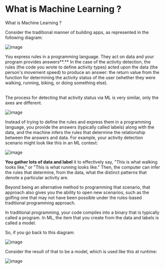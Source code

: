 # What is Machine Learning ?
What is Machine Learning ?

Consider the traditional manner of building apps, as represented in the following diagram:

![image](https://user-images.githubusercontent.com/51197053/141085516-fac5c57f-1e4d-4ec2-aef5-18bdf331920f.png)

<text>
You express rules in a programming language. They act on data and your program provides answers**.** In the case of the activity detection, the rules (the code you wrote to define activity types) acted upon the data (the person's movement speed) to produce an answer: the return value from the function for determining the activity status of the user (whether they were walking, running, biking, or doing something else).
</text>  
<br><br>
<p>The process for detecting that activity status via ML is very similar, only the axes are different.</p>

![image](https://user-images.githubusercontent.com/51197053/141086128-e4c6d9f1-247a-4410-a941-bef9f434ca7e.png)

<text>Instead of trying to define the rules and express them in a programming language, you provide the answers (typically called labels) along with the data, and the machine infers the rules that determine the relationship between the answers and data. For example, your activity detection scenario might look like this in an ML context:</text>


![image](https://user-images.githubusercontent.com/51197053/141087560-f3854579-5fbf-4d49-9380-ea2907a36e83.png)

<text><b>You gather lots of data and label</b> it to effectively say, "This is what walking looks like," or "This is what running looks like." Then, the computer can infer the rules that determine, from the data, what the distinct patterns that denote a particular activity are.</text>

<text>Beyond being an alternative method to programming that scenario, that approach also gives you the ability to open new scenarios, such as the golfing one that may not have been possible under the rules-based traditional programming approach.</text>

<text>In traditional programming, your code compiles into a binary that is typically called a program. In ML, the item that you create from the data and labels is called a model.</text>

<text>So, if you go back to this diagram:</text>

![image](https://user-images.githubusercontent.com/51197053/141088490-e07b8f89-f4fd-4d70-ae69-d2631c01b965.png)

<text>Consider the result of that to be a model, which is used like this at runtime:</text>

![image](https://user-images.githubusercontent.com/51197053/141088902-242c268e-4ecb-4268-a93c-9304b8de7208.png)
